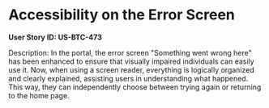 # Accessibility on the Error Screen

**User Story ID: US-BTC-473**

Description: In the portal, the error screen "Something went wrong here" has been enhanced to ensure that visually impaired individuals can easily use it. Now, when using a screen reader, everything is logically organized and clearly explained, assisting users in understanding what happened. This way, they can independently choose between trying again or returning to the home page.
